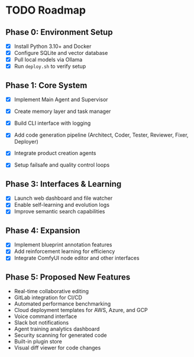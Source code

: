# TODO Roadmap

## Phase 0: Environment Setup
- [x] Install Python 3.10+ and Docker
- [x] Configure SQLite and vector database
- [x] Pull local models via Ollama
- [x] Run `deploy.sh` to verify setup

## Phase 1: Core System
- [x] Implement Main Agent and Supervisor
- [x] Create memory layer and task manager
- [x] Build CLI interface with logging

- [x] Add code generation pipeline (Architect, Coder, Tester, Reviewer, Fixer, Deployer)
- [x] Integrate product creation agents
- [x] Setup failsafe and quality control loops

## Phase 3: Interfaces & Learning
- [x] Launch web dashboard and file watcher
- [x] Enable self-learning and evolution logs
- [x] Improve semantic search capabilities

## Phase 4: Expansion
- [x] Implement blueprint annotation features
- [x] Add reinforcement learning for efficiency
- [x] Integrate ComfyUI node editor and other interfaces

## Phase 5: Proposed New Features
- Real-time collaborative editing
- GitLab integration for CI/CD
- Automated performance benchmarking
- Cloud deployment templates for AWS, Azure, and GCP
- Voice command interface
- Slack bot notifications
- Agent training analytics dashboard
- Security scanning for generated code
- Built-in plugin store
- Visual diff viewer for code changes
